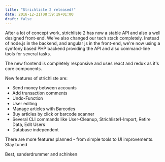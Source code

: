 ```yaml
---
title: "Strichliste 2 released!"
date: 2018-12-21T08:59:19+01:00
draft: false
---
```


After a lot of concept work, strichliste 2 has now a stable API and also a well designed front-end. We've also changed our
tech stack completely. Instead of node.js in the backend, and angular js in the front-end, we're now using a symfony based
PHP backend providing the API and also command-line tools for several tasks.

The new frontend is completely responsive and uses react and redux as it's core components.

New features of strichliste are:

* Send money between accounts
* Add transaction comments
* Undo-Function
* User editing
* Manage articles with Barcodes
* Buy articles by click or barcode scanner
* Several CLI commands like User-Cleanup, Strichliste1-Import, Retire Data, Edit Users
* Database independent

There are more features planned - from simple tools to UI improvements. Stay tuned

Best,
sanderdrummer and schinken